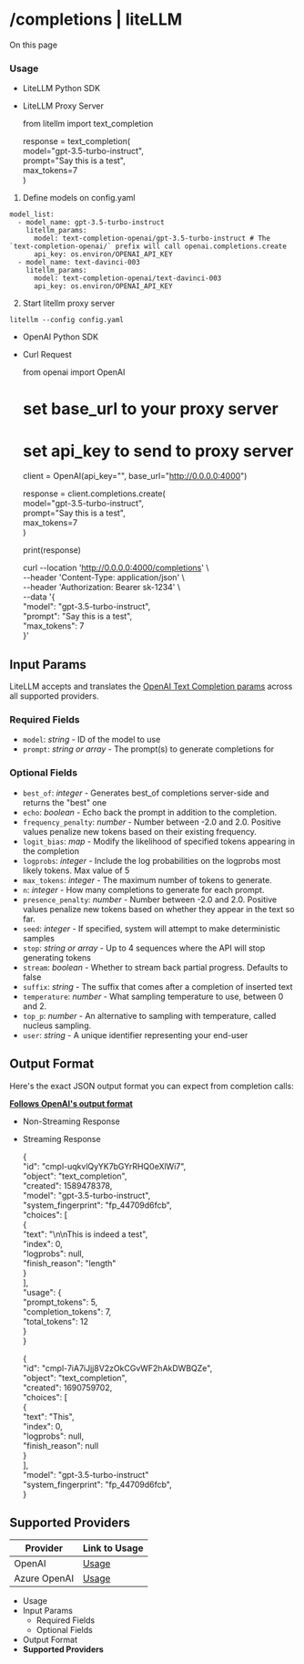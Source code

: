 # /completions | liteLLM

On this page

### Usage​

  * LiteLLM Python SDK
  * LiteLLM Proxy Server

    
    
    from litellm import text_completion  
      
    response = text_completion(  
        model="gpt-3.5-turbo-instruct",  
        prompt="Say this is a test",  
        max_tokens=7  
    )  
    

  1. Define models on config.yaml

    
    
    model_list:  
      - model_name: gpt-3.5-turbo-instruct  
        litellm_params:  
          model: text-completion-openai/gpt-3.5-turbo-instruct # The `text-completion-openai/` prefix will call openai.completions.create  
          api_key: os.environ/OPENAI_API_KEY  
      - model_name: text-davinci-003  
        litellm_params:  
          model: text-completion-openai/text-davinci-003  
          api_key: os.environ/OPENAI_API_KEY  
    

  2. Start litellm proxy server

    
    
    litellm --config config.yaml  
    

  * OpenAI Python SDK
  * Curl Request

    
    
    from openai import OpenAI  
      
    # set base_url to your proxy server  
    # set api_key to send to proxy server  
    client = OpenAI(api_key="<proxy-api-key>", base_url="http://0.0.0.0:4000")  
      
    response = client.completions.create(  
        model="gpt-3.5-turbo-instruct",  
        prompt="Say this is a test",  
        max_tokens=7  
    )  
      
    print(response)  
    
    
    
    curl --location 'http://0.0.0.0:4000/completions' \  
        --header 'Content-Type: application/json' \  
        --header 'Authorization: Bearer sk-1234' \  
        --data '{  
            "model": "gpt-3.5-turbo-instruct",  
            "prompt": "Say this is a test",  
            "max_tokens": 7  
        }'  
    

## Input Params​

LiteLLM accepts and translates the [OpenAI Text Completion params](https://platform.openai.com/docs/api-reference/completions) across all supported providers.

### Required Fields​

  * `model`: _string_ \- ID of the model to use
  * `prompt`: _string or array_ \- The prompt(s) to generate completions for

### Optional Fields​

  * `best_of`: _integer_ \- Generates best_of completions server-side and returns the "best" one
  * `echo`: _boolean_ \- Echo back the prompt in addition to the completion.
  * `frequency_penalty`: _number_ \- Number between -2.0 and 2.0. Positive values penalize new tokens based on their existing frequency.
  * `logit_bias`: _map_ \- Modify the likelihood of specified tokens appearing in the completion
  * `logprobs`: _integer_ \- Include the log probabilities on the logprobs most likely tokens. Max value of 5
  * `max_tokens`: _integer_ \- The maximum number of tokens to generate.
  * `n`: _integer_ \- How many completions to generate for each prompt.
  * `presence_penalty`: _number_ \- Number between -2.0 and 2.0. Positive values penalize new tokens based on whether they appear in the text so far.
  * `seed`: _integer_ \- If specified, system will attempt to make deterministic samples
  * `stop`: _string or array_ \- Up to 4 sequences where the API will stop generating tokens
  * `stream`: _boolean_ \- Whether to stream back partial progress. Defaults to false
  * `suffix`: _string_ \- The suffix that comes after a completion of inserted text
  * `temperature`: _number_ \- What sampling temperature to use, between 0 and 2.
  * `top_p`: _number_ \- An alternative to sampling with temperature, called nucleus sampling.
  * `user`: _string_ \- A unique identifier representing your end-user

## Output Format​

Here's the exact JSON output format you can expect from completion calls:

[**Follows OpenAI's output format**](https://platform.openai.com/docs/api-reference/completions/object)

  * Non-Streaming Response
  * Streaming Response

    
    
    {  
      "id": "cmpl-uqkvlQyYK7bGYrRHQ0eXlWi7",  
      "object": "text_completion",  
      "created": 1589478378,  
      "model": "gpt-3.5-turbo-instruct",  
      "system_fingerprint": "fp_44709d6fcb",  
      "choices": [  
        {  
          "text": "\n\nThis is indeed a test",  
          "index": 0,  
          "logprobs": null,  
          "finish_reason": "length"  
        }  
      ],  
      "usage": {  
        "prompt_tokens": 5,  
        "completion_tokens": 7,  
        "total_tokens": 12  
      }  
    }  
      
    
    
    
    {  
      "id": "cmpl-7iA7iJjj8V2zOkCGvWF2hAkDWBQZe",  
      "object": "text_completion",  
      "created": 1690759702,  
      "choices": [  
        {  
          "text": "This",  
          "index": 0,  
          "logprobs": null,  
          "finish_reason": null  
        }  
      ],  
      "model": "gpt-3.5-turbo-instruct"  
      "system_fingerprint": "fp_44709d6fcb",  
    }  
      
    

## **Supported Providers**​

Provider| Link to Usage  
---|---  
OpenAI| [Usage](/docs/providers/text_completion_openai)  
Azure OpenAI| [Usage](/docs/providers/azure)  
  
  * Usage
  * Input Params
    * Required Fields
    * Optional Fields
  * Output Format
  * **Supported Providers**